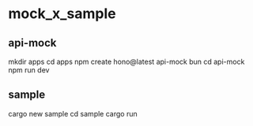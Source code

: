 # mock_x_sample

## api-mock
mkdir apps
cd apps
npm create hono@latest
api-mock
bun
cd api-mock
npm run dev

## sample
cargo new sample
cd sample
cargo run
